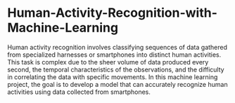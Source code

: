 # Human-Activity-Recognition-with-Machine-Learning

Human activity recognition involves classifying sequences of data gathered from specialized harnesses or smartphones into distinct human activities. This task is complex due to the sheer volume of data produced every second, the temporal characteristics of the observations, and the difficulty in correlating the data with specific movements. In this machine learning project, the goal is to develop a model that can accurately recognize human activities using data collected from smartphones.

